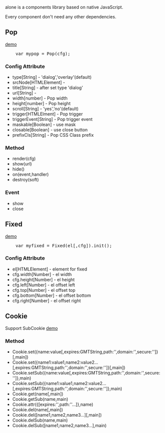 <p>alone is a components library based on native JavaScript.</p>
<p>Every component don't need any other dependencies.</p>

<h2>Pop</h2>
<p><a href="http://wondger.github.com/alone/pop/demo.html" target="_blank">demo</a></p>
<pre>
    var mypop = Pop(cfg);
</pre>
<h3>Config Attribute</h3>
<ul>
    <li>type[String] - 'dialog','overlay'(default)</li>
    <li>srcNode[HTMLElement] - </li>
    <li>title[String] - after set type 'dialog'</li>
    <li>url[String] - </li>
    <li>width[number] - Pop width</li>
    <li>height[number] - Pop height</li>
    <li>scroll[String] - 'yes','no'(default)</li>
    <li>trigger[HTMLElment] - Pop trigger</li>
    <li>triggerEvent[String] - Pop trigger event</li>
    <li>maskable[Boolean] - use mask</li>
    <li>closable[Boolean] - use close button</li>
    <li>prefixCls[String] - Pop CSS Class prefix</li>
</ul>
<h3>Method</h3>
<ul>
    <li>render(cfg)</li>
    <li>show(url)</li>
    <li>hide()</li>
    <li>on(event,handler)</li>
    <li>destroy(soft)</li>
</ul>
<h3>Event</h3>
<ul>
    <li>show</li>
    <li>close</li>
</ul>

<h2>Fixed</h2>
<p><a href="http://wondger.github.com/alone/fixed/demo.html" target="_blank">demo</a></p>
<pre>
    var myfixed = Fixed(el[,cfg]).init();
</pre>
<h3>Config Attribute</h3>
<ul>
    <li>el[HTMLElement] - element for fixed</li>
    <li>cfg.width[Number] - el width</li>
    <li>cfg.height[Number] - el height</li>
    <li>cfg.left[Number] - el offset left</li>
    <li>cfg.top[Number] - el offset top</li>
    <li>cfg.bottom[Number] - el offset bottom</li>
    <li>cfg.right[Number] - el offset right</li>
</ul>

<h2>Cookie</h2>
<p>Support SubCookie <a href="http://wondger.github.com/alone/cookie/demo.html" target="_blank">demo</a></p>
<h3>Method</h3>
<ul>
    <li>Cookie.set({name:value[,expires:GMTString,path:'',domain:'',secure:'']}[,main])</li>
    <li>Cookie.set({name1:value1,name2:value2...[,expires:GMTString,path:'',domain:'',secure:'']}[,main])</li>
    <li>Cookie.setSub({name:value[,expires:GMTString,path:'',domain:'',secure:'']},main)</li>
    <li>Cookie.setSub({name1:value1,name2:value2...[,expires:GMTString,path:'',domain:'',secure:'']},main)</li>
    <li>Cookie.get(name[,main])</li>
    <li>Cookie.getSub(name,main)</li>
    <li>Cookie.attr({[expires:'',path:''...]},name)</li>
    <li>Cookie.del(name[,main])</li>
    <li>Cookie.del([name1,name2,name3...][,main])</li>
    <li>Cookie.delSub(name,main)</li>
    <li>Cookie.delSub([name1,name2,name3...],main)</li>
</ul>
